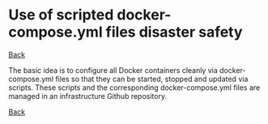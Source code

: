 # Use of scripted docker-compose.yml files disaster safety

[Back](../README.md)

The basic idea is to configure all Docker containers cleanly via docker-compose.yml files so that they can be started, stopped and updated via scripts. These scripts and the corresponding docker-compose.yml files are managed in an infrastructure Github repository.

[Back](../README.md)
